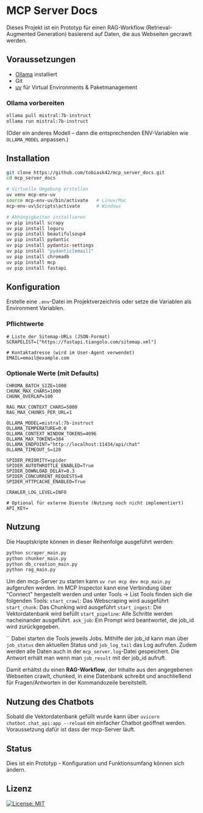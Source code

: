 # MCP Server Docs

Dieses Projekt ist ein Prototyp für einen RAG-Workflow (Retrieval-Augmented Generation) basierend auf Daten, die aus Webseiten gecrawlt werden.  

## Voraussetzungen

- [Ollama](https://ollama.com/) installiert  
- Git  
- [uv](https://github.com/astral-sh/uv) für Virtual Environments & Paketmanagement  

### Ollama vorbereiten
```bash
ollama pull mistral:7b-instruct
ollama run mistral:7b-instruct
```
(Oder ein anderes Modell – dann die entsprechenden ENV-Variablen wie `OLLAMA_MODEL` anpassen.)

## Installation
```bash
git clone https://github.com/tobiask42/mcp_server_docs.git
cd mcp_server_docs

# Virtuelle Umgebung erstellen
uv venv mcp-env-uv
source mcp-env-uv/bin/activate   # Linux/Mac
mcp-env-uv\Scripts\activate      # Windows

# Abhängigkeiten installieren
uv pip install scrapy
uv pip install loguru
uv pip install beautifulsoup4
uv pip install pydantic
uv pip install pydantic-settings
uv pip install "pydantic[email]"
uv pip install chromadb
uv pip install mcp
uv pip install fastapi
```
## Konfiguration
Erstelle eine `.env`-Datei im Projektverzeichnis oder setze die Variablen als Environment Variablen.

### Pflichtwerte
```env
# Liste der Sitemap-URLs (JSON-Format)
SCRAPELIST=["https://fastapi.tiangolo.com/sitemap.xml"]

# Kontaktadresse (wird im User-Agent verwendet)
EMAIL=email@example.com
```
### Optionale Werte (mit Defaults)
```env
CHROMA_BATCH_SIZE=1000
CHUNK_MAX_CHARS=1000
CHUNK_OVERLAP=100

RAG_MAX_CONTEXT_CHARS=5000
RAG_MAX_CHUNKS_PER_URL=1

OLLAMA_MODEL=mistral:7b-instruct
OLLAMA_TEMPERATURE=0.0
OLLAMA_CONTEXT_WINDOW_TOKENS=4096
OLLAMA_MAX_TOKENS=384
OLLAMA_ENDPOINT="http://localhost:11434/api/chat"
OLLAMA_TIMEOUT_S=120

SPIDER_PRIORITY=spider
SPIDER_AUTOTHROTTLE_ENABLED=True
SPIDER_DOWNLOAD_DELAY=0.3
SPIDER_CONCURRENT_REQUESTS=8
SPIDER_HTTPCACHE_ENABLED=True

CRAWLER_LOG_LEVEL=INFO

# Optional für externe Dienste (Nutzung noch nicht implementiert)
API_KEY=
```
## Nutzung
Die Hauptskripte können in dieser Reihenfolge ausgeführt werden:
```bash
python scraper_main.py
python chunker_main.py
python db_creation_main.py
python rag_main.py
```
Um den mcp-Server zu starten kann `uv run mcp dev mcp_main.py` aufgerufen werden. Im MCP Inspector kann eine Verbindung über "Connect" hergestellt werden und unter Tools -> List Tools finden sich die folgenden Tools:
`start_crawl`: Das Webscraping wird ausgeführt
`start_chunk`: Das Chunking wird ausgeführt
`start_ingest`: Die Vektordatenbank wird befüllt
`start_pipeline`: Alle Schritte werden nacheinander ausgeführt.
`ask_job`: Ein Prompt wird beantwortet, die job_id wird zurückgegeben.

``
Dabei starten die Tools jeweils Jobs.
Mithilfe der job_id kann man über `job_status` den aktuellen Status und `job_log_tail` das Log aufrufen. Zudem werden alle Daten auch in der `mcp_server.log`-Datei gespeichert.
Die Antwort erhält man wenn man `job_result` mit der job_id aufruft.

Damit erhältst du einen **RAG-Workflow**, der Inhalte aus den angegebenen Webseiten crawlt, chunked, in eine Datenbank schreibt und anschließend für Fragen/Antworten in der Kommandozeile bereitstellt.
## Nutzung des Chatbots
Sobald die Vektordatenbank gefüllt wurde kann über `uvicorn chatbot.chat_api:app --reload` ein einfacher Chatbot geöffnet werden. Voraussetzung dafür ist dass der mcp-Server läuft.
## Status
Dies ist ein Prototyp - Konfiguration und Funktionsumfang können sich ändern.

## Lizenz
[![License: MIT](https://img.shields.io/badge/License-MIT-yellow.svg)](https://opensource.org/licenses/MIT)
